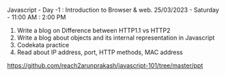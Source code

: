 Javascript - Day -1 : Introduction to Browser & web.
25/03/2023 - Saturday - 11:00 AM : 2:00 PM

1. Write a blog on Difference between HTTP1.1 vs HTTP2
2. Write a blog about objects and its internal representation in Javascript
3. Codekata practice
4. Read about IP address, port, HTTP methods, MAC address

https://github.com/reach2arunprakash/javascript-101/tree/master/ppt
